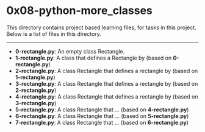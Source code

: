 # 0x08-python-more_classes 

This directory contains project based learning files, for tasks in this project.
Below is a list of files in this directory.

---
- **0-rectangle.py**: An empty class Rectangle.
- **1-rectangle.py**: A class that defines a Rectangle by (based on **0-rectangle.py**)
- **2-rectangle.py**: A class Rectangle that defines a rectangle by (based on **1-rectangle.py**)
- **3-rectangle.py**: A class Rectangle that defines a rectangle by (based on **2-rectangle.py**)
- **4-rectangle.py**: A class Rectangle that defines a rectangle by (based on **3-rectangle.py**)
- **5-rectangle.py**: A class Rectangle that ... (based on **4-rectangle.py**)
- **6-rectangle.py**: A class Rectangle that ... (based on **5-rectangle.py**)
- **7-rectangle.py**: A class Rectangle that ... (based on **6-rectangle.py**)
